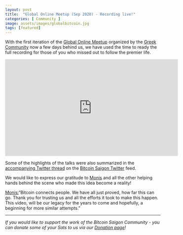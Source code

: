 ```yaml
---
layout: post
title:  "Global Online Meetup (Sep 2020) - Recording live!"
categories: [ Community ]
image: assets/images/globalbitcoin.jpg
tags: [featured]
---
```


With the first iteration of the [Global Online Meetup](https://bitcoinsaigon.org/global-bitcoin-meetup-agenda/) organized by the [Greek Community](https://www.meetup.com/Greek-Cryptocurrency-community/) now a few days behind us, we have used the time to ready the full recording for those of you who missed out to follow the premier life. 

<iframe width="560" height="315" src="https://www.youtube.com/embed/VwhzMohEXV8" 
frameborder="0" allow="accelerometer; autoplay; clipboard-write; encrypted-media; gyroscope; 
picture-in-picture" allowfullscreen></iframe> 

Some of the highlights of the talks were also summarized in the [accompanying Twitter thread](https://twitter.com/BitcoinSaigon/status/1307294624176697344) on the [Bitcoin Saigon Twitter](https://twitter.com/bitcoinsaigon?lang=en) feed. 

We would like to express our gratitude to [Monis](https://bitcoinsaigon.org/interview-monis-organizer-global-bitcoin-meetup/) and all the other helping hands behind the scene who made this idea become a reality!


[Monis:](https://twitter.com/cryptotechgr)“Bitcoin connects people. We have all just proved, how far this can go. Thank you for trusting us and all the efforts it took to make this happen.  This video, will be our legacy for the years to come and hopefully, a beginning for more similar attempts.” 

------------ 

*If you would like to support the work of the Bitcoin Saigon Community - you can donate some 
of your Sats to us via our [Donation page](https://bitcoinsaigon.org/donate-satoshis)!*
